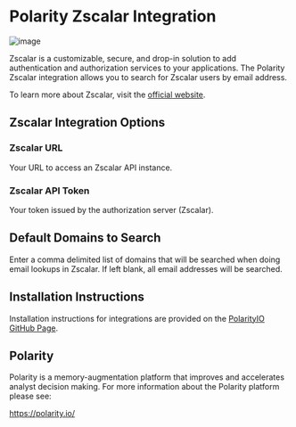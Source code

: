 # Polarity Zscalar Integration

![image](https://img.shields.io/badge/status-beta-green.svg)

Zscalar is a customizable, secure, and drop-in solution to add authentication and authorization services to your applications. The Polarity Zscalar integration allows you to search for Zscalar users by email address.

To learn more about Zscalar, visit the [official website](https://www.Zscalar.com/).

## Zscalar Integration Options

### Zscalar URL

Your URL to access an Zscalar API instance.

### Zscalar API Token

Your token issued by the authorization server (Zscalar).

## Default Domains to Search

Enter a comma delimited list of domains that will be searched when doing email lookups in Zscalar. If left blank, all email addresses will be searched.

## Installation Instructions

Installation instructions for integrations are provided on the [PolarityIO GitHub Page](https://polarityio.github.io/).

## Polarity

Polarity is a memory-augmentation platform that improves and accelerates analyst decision making. For more information about the Polarity platform please see:

https://polarity.io/
